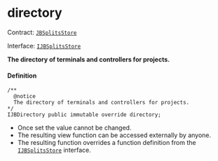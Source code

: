 # directory

Contract: [`JBSplitsStore`](/dev/api/v2/contracts/jbsplitsstore/README.md)​‌

Interface: [`IJBSplitsStore`](/dev/api/v2/interfaces/ijbsplitsstore.md)

**The directory of terminals and controllers for projects.**

#### Definition

```
/** 
  @notice 
  The directory of terminals and controllers for projects.
*/ 
IJBDirectory public immutable override directory;
```

* Once set the value cannot be changed.
* The resulting view function can be accessed externally by anyone.
* The resulting function overrides a function definition from the [`IJBSplitsStore`](/dev/api/v2/interfaces/ijbsplitsstore.md) interface.
